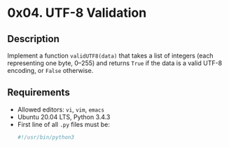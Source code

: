# 0x04. UTF-8 Validation

## Description
Implement a function `validUTF8(data)` that takes a list of integers (each representing one byte, 0–255) and returns `True` if the data is a valid UTF-8 encoding, or `False` otherwise.

## Requirements
- Allowed editors: `vi`, `vim`, `emacs`
- Ubuntu 20.04 LTS, Python 3.4.3
- First line of all `.py` files must be:
  ```bash
  #!/usr/bin/python3

